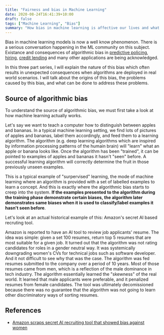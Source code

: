 ```yaml
---
title: "Fairness and bias in Machine Learning"
date: 2020-08-24T16:41:39+10:00
draft: false
tags: ["Machine Learning", "Bias"]
summary: "How bias in machine learning is affective our lives and what can we do about it."
---
```

Bias in machine learning models is now a well know phenomenon.  There is a serious conversation happening in the ML community on this subject.  Existance and consequences of algorithmic bias in <a href="https://www.technologyreview.com/2020/07/17/1005396/predictive-policing-algorithms-racist-dismantled-machine-learning-bias-criminal-justice/" target="_blank">predictive policing</a>, <a href="https://qz.com/work/1098954/ai-is-the-future-of-hiring-but-it-could-introduce-bias-if-were-not-careful/" target="_blank">hiring</a>, <a href="https://www.brookings.edu/research/credit-denial-in-the-age-of-ai/" target="_blank">credit lending</a> and many other applications are being acknowledged.

In this three part series, I will explain the nature of this bias which often results in unexpected consequences when algorithms are deployed in real world scenarios.  I will talk about the origins of this bias, the problems caused by this bias, and what can be done to address these problems.

## Source of algorithmic bias
To understand the source of algorithmic bias, we must first take a look at how machine learning actually works.  

Let's say we want to teach a computer how to distinguish between apples and bananas.  In a typical machine learning setting, we find lots of pictures of apples and bananas, label them accordingly, and feed them to a learning algorithm.  The algorithm (e.g. deep learning algorithms which are inspired by information processing patterns of the humain brain) will "learn" what an apple or banana looks like.  Once the algorithm has been "trained", it can be pointed to examples of apples and bananas it hasn't "seen" before.  A successful learning algorithm will correctly determine the fruit in those previously unseen examples.

This is a typical example of "surpervised" learning, the mode of machine learning where an algorithm is provided with a set of labelled examples to learn a concept.  And this is exactly where the algorithmic bias starts to creep into the system.  **If the examples presented to the algorithm during the training phase demonstrate certain biases, the algorithm later demonstrates same biases when it is used to classify/label examples it hasn't seen before**.

Let's look at an actual historical example of this: Amazon's secret AI based recruting tool.

Amazon is reported to have an AI tool to review job applicants' resume.  The idea was simple: given a set 100 resumes, return top 5 resumes that are most suitable for a given job.  It turned out that the algorithm was not rating candidates for roles in a gender neutral way.  It was systemically downgrading women's CVs for technical jobs such as software developer.  And it not difficult to see why that was the case.  The algorithm was fed resumes submitted to the company over a period of 10 years.  Most of those resumes came from men, which is a reflection of the male dominance in tech industry.  The algorithm essentially learned the "skewness" of the real world.  It learned that male applicants were preferable, and it penalized resumes from female candidates.  The tool was ultimately decomissioned because there was no guarantee that the algorithm was not going to learn other discriminatory ways of sorting resumes.



## References
* <a href="https://www.reuters.com/article/us-amazon-com-jobs-automation-insight/amazon-scraps-secret-ai-recruiting-tool-that-showed-bias-against-women-idUSKCN1MK08G" target="blank">Amazon scraps secret AI recruiting tool that showed bias against women</a>
